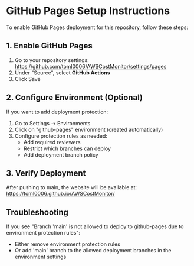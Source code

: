 # GitHub Pages Setup Instructions

To enable GitHub Pages deployment for this repository, follow these steps:

## 1. Enable GitHub Pages

1. Go to your repository settings: https://github.com/toml0006/AWSCostMonitor/settings/pages
2. Under "Source", select **GitHub Actions**
3. Click Save

## 2. Configure Environment (Optional)

If you want to add deployment protection:

1. Go to Settings → Environments
2. Click on "github-pages" environment (created automatically)
3. Configure protection rules as needed:
   - Add required reviewers
   - Restrict which branches can deploy
   - Add deployment branch policy

## 3. Verify Deployment

After pushing to main, the website will be available at:
https://toml0006.github.io/AWSCostMonitor/

## Troubleshooting

If you see "Branch 'main' is not allowed to deploy to github-pages due to environment protection rules":
- Either remove environment protection rules
- Or add 'main' branch to the allowed deployment branches in the environment settings